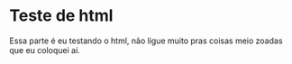 # Teste de html

Essa parte é eu testando o html, não ligue muito pras coisas meio zoadas que eu coloquei aí.
